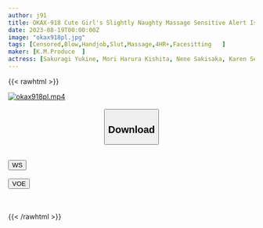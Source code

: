 ```yaml
---
author: j91
title: OKAX-918 Cute Girl's Slightly Naughty Massage Sensitive Alert Issued! It's Not On Purpose
date: 2023-08-19T00:00:00Z
image: "okax918pl.jpg"
tags: [Censored,Blow,Handjob,Slut,Massage,4HR+,Facesitting	 ]
maker: [K.M.Produce  ]
actress: [Sakuragi Yukine, Mori Harura Kishita, Nene Sakisaka, Karen Serano, Nohinata Minami Ryou, Isumi Rion, Kojima Ririka, Minatsuki Hikaru, Asahi Shizuku ]
---
```



{{< rawhtml >}}

<div class="video" data-videoid="aqvmcqfha4vl">
    <a href="javascript:;">
        <img src="https://my.j91.asia/posts/okax918pl/okax918pl.jpg" width="WIDTH" height="HEIGHT" alt="okax918pl.mp4" loading="lazy">
    </a>
</div>

<script type="text/javascript" src="https://j91.asia/asset/on-demand-ws.js"></script>

<br>
  <link rel="stylesheet" href="https://j91.asia/asset/bs5.css">
  
  <center>
  <button class="btn btn-primary" type="button" data-bs-toggle="collapse" data-bs-target=".multi-collapse" aria-expanded="false" aria-controls="multiCollapseExample1 multiCollapseExample2"><h2>Download</h2></button></center>
</p>
<div class="row">
  <div class="col">
    <div class="collapse multi-collapse" id="multiCollapseExample1">
      <div class="card card-body">
	      	      <br>
<div class="buttons">  
<a href="https://wolfstream.tv/aqvmcqfha4vl"><button class="btn-hover color-3"><i class="fa fa-download"></i> WS</button></a></div>
    </div>
  </div>
</div>
  <div class="col">
    <div class="collapse multi-collapse" id="multiCollapseExample2">
      <div class="card card-body">
	      <br>
<div class="buttons">
    <a href="https://oneupload.to/c780ty7w5tbb"><button class="btn-hover color-9"><i class="fa fa-download"></i> VOE</button></a></div>
<br><br>
      </div>
    </div>
  </div>
</div>

{{< /rawhtml >}}